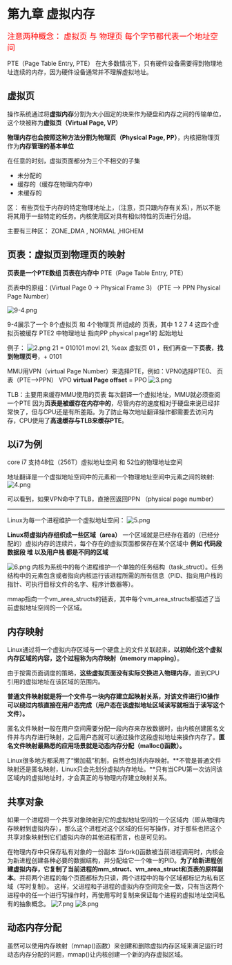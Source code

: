 # 第九章 虚拟内存

<font color = red size=4> 注意两种概念： 虚拟页 与 物理页 </font>
<font color = red size=4>每个字节都代表一个地址空间</font>

PTE（Page Table Entry, PTE）
在大多数情况下，只有硬件设备需要得到物理地址连续的内存，因为硬件设备通常并不理解虚拟地址。

##  虚拟页
操作系统通过将**虚拟内存**分割为大小固定的块来作为硬盘和内存之间的传输单位，这个块被称为**虚拟页（Virtual Page, VP）**

**物理内存也会按照这种方法分割为物理页（Physical Page, PP）**，内核把物理页作为**内存管理的基本单位**

在任意的时刻，虚拟页面都分为三个不相交的子集
* 未分配的
* 缓存的（缓存在物理内存中）
* 未缓存的

区：
有些页位于内存的特定物理地址上，（注意，页只跟内存有关系），所以不能将其用于一些特定的任务。内核使用区对具有相似特性的页进行分组。

主要有三种区：
ZONE_DMA , NORMAL ,HIGHEM


## 页表：虚拟页到物理页的映射  
**页表是一个PTE数组 页表在内存中**
PTE（Page Table Entry, PTE）

页表中的原组：(Virtual Page 0 -> Physical Frame 3)
（PTE --> PPN    Physical Page Number）

![9-4.png](./images/1.png)

9-4展示了一个 8个虚拟页 和 4个物理页 所组成的 页表，其中 1 2 7 4 这四个虚拟页被缓存
PTE2 中物理地址 指向PP physical page1的 起始地址


例子：
![2.png](./images/2.png)
21 = 010101
movl 21, %eax
虚拟页 01 ，我们再查一下**页表**，**找到物理页号**，+ 0101


MMU用VPN（virtual Page Number）来选择PTE，例如：VPN0选择PTE0、
页表（PTE-->PPN）
VPO **virtual Page offset**  = PPO 
![3.png](./images/3.png)


TLB：主要用来缓存MMU使用的页表
每次翻译一个虚拟地址，MMU就必须查阅一个PTE
因为**页表是被缓存在内存中的**，尽管内存的速度相对于硬盘来说已经非常快了，但与CPU还是有所差距。为了防止每次地址翻译操作都需要去访问内存，CPU使用了**高速缓存与TLB来缓存PTE**。


## 以i7为例
core i7 支持48位（256T）虚拟地址空间 和 52位的物理地址空间

地址翻译是一个虚拟地址空间中的元素和一个物理地址空间中元素之间的映射:
![4.png](./images/4.png)

可以看到，如果VPN命中了TLB，直接回返回PPN （physical page number）

*****
Linux为每一个进程维护一个虚拟地址空间：
![5.png](./images/5.png)

**Linux将虚拟内存组织成一些区域（area）**
一个区域就是已经存在着的（已经分配的）虚拟内存的连续片，每个存在的虚拟页面都保存在某个区域中
**例如 代码段 数据段 堆 以及用户栈 都是不同的区域**

![6.png](./images/6.png)
内核为系统中的每个进程维护一个单独的任务结构（task_struct）。任务结构中的元素包含或者指向内核运行该进程所需的所有信息（PID、指向用户栈的指针、可执行目标文件的名字、程序计数器等）。

mmap指向一个vm_area_structs的链表，其中每个vm_area_structs都描述了当前虚拟地址空间的一个区域。

## 内存映射
Linux通过将一个虚拟内存区域与一个硬盘上的文件关联起来，**以初始化这个虚拟内存区域的内容，这个过程称为内存映射（memory mapping）**。

由于按需页面调度的策略，**这些虚拟页面没有实际交换进入物理内存**，直到CPU引用的虚拟地址在该区域的范围内。

**普通文件映射就是将一个文件与一块内存建立起映射关系，对该文件进行IO操作可以绕过内核直接在用户态完成（用户态在该虚拟地址区域读写就相当于读写这个文件）。**

匿名文件映射一般在用户空间需要分配一段内存来存放数据时，由内核创建匿名文件并与内存进行映射，之后用户态就可以通过操作这段虚拟地址来操作内存了。**匿名文件映射最熟悉的应用场景就是动态内存分配（malloc()函数）。**

Linux很多地方都采用了“懒加载”机制，自然也包括内存映射。**不管是普通文件映射还是匿名映射，Linux只会先划分虚拟内存地址。**只有当CPU第一次访问该区域内的虚拟地址时，才会真正的与物理内存建立映射关系。

## 共享对象
如果一个进程将一个共享对象映射到它的虚拟地址空间的一个区域内（即从物理内存映射到虚拟内存），那么这个进程对这个区域的任何写操作，对于那些也把这个共享对象映射到它们虚拟内存的其他进程而言，也是可见的。

在物理内存中只保存私有对象的一份副本
当fork()函数被当前进程调用时，内核会为新进程创建各种必要的数据结构，并分配给它一个唯一的PID。**为了给新进程创建虚拟内存，它复制了当前进程的mm_struct、vm_area_struct和页表的原样副本**。并将两个进程的每个页面都标为只读，两个进程中的每个区域都标记为私有区域（写时复制）。
这样，父进程和子进程的虚拟内存空间完全一致，只有当这两个进程中的任一个进行写操作时，再使用写时复制来保证每个进程的虚拟地址空间私有的抽象概念。
![7.png](./images/7.png)
![8.png](./images/8.png)

## 动态内存分配
虽然可以使用内存映射（mmap()函数）来创建和删除虚拟内存区域来满足运行时动态内存分配的问题，mmap()让内核创建一个新的内存虚拟区域。
